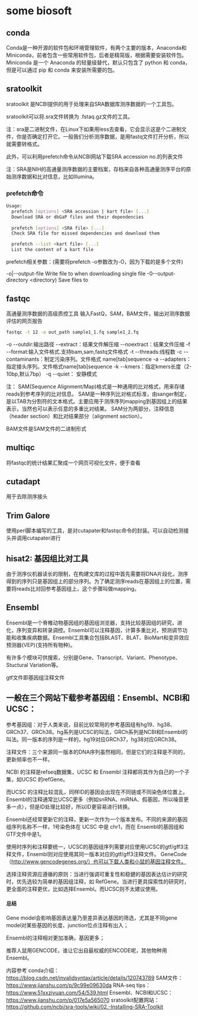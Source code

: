 # some biosoft
## conda
  Conda是一种开源的软件包和环境管理软件，有两个主要的版本，Anaconda和Miniconda，前者包含一些常用软件包，后者是精简版，根据需要安装软件包。
  Miniconda 是一个 Anaconda 的轻量级替代，默认只包含了 python 和 conda，但是可以通过 pip 和 conda 来安装所需要的包。


## sratoolkit
sratoolkit 是NCBI提供的用于处理来自SRA数据库测序数据的一个工具包。

sratoolkit可以将.sra文件转换为 .fstaq.gz文件的工具。

注：sra是二进制文件，在Linux下如果用less去查看，它会显示这是个二进制文件，你是否确定打开它。一般我们分析测序数据，是用fastq文件打开分析，所以就需要转格式。

此外，可以利用prefetch命令从NCBI网站下载SRA accession no.的列表文件

注：SRA是NIH的高通量测序数据的主要档案，存档来自各种高通量测序平台的原始测序数据和比对信息，比如Illumina。

### prefetch命令

```bash
Usage:
  prefetch [options] <SRA accession | kart file> [...]
  Download SRA or dbGaP files and their dependencies
  
  prefetch [options] <SRA file> [...]
  Check SRA file for missed dependencies and download them

  prefetch --list <kart file> [...]
  List the content of a kart file
```


prefetch相关参数：(需要将prefetch -o参数改为-O，因为下载的是多个文件)

  -o|--output-file <file>          Write file to <file> when downloading single file
  -0--output-directory <directory) Save files to <directory>



## fastqc
高通量测序数据的高级质控工具
输入FastQ，SAM，BAM文件，输出对测序数据评估的网页报告
```bash
fastqc -t 12 -o out_path sample1_1.fq sample1_2.fq
```
-o --outdir:输出路径 --extract：结果文件解压缩 --noextract：结果文件压缩 -f --format:输入文件格式.支持bam,sam,fastq文件格式 -t --threads:线程数 -c --contaminants：制定污染序列。文件格式 name[tab]sequence -a --adapters：指定接头序列。文件格式name[tab]sequence -k --kmers：指定kmers长度（2-10bp,默认7bp） -q --quiet： 安静模式

注：
SAM(Sequence Alignment/Map)格式是一种通用的比对格式，用来存储reads到参考序列的比对信息。
SAM是一种序列比对格式标准，由sanger制定，是以TAB为分割符的文本格式。主要应用于测序序列mapping到基因组上的结果表示，当然也可以表示任意的多重比对结果。
SAM分为两部分，注释信息（header section）和比对结果部分（alignment section）。

BAM文件是SAM文件的二进制形式


## multiqc
将fastqc的统计结果汇聚成一个网页可视化文件，便于查看


## cutadapt
用于去除测序接头

## Trim Galore
使用perl脚本编写的工具，是对cutapater和fastqc命令的封装。可以自动检测接头并调用cutapater进行

## hisat2: 基因组比对工具
由于测序仪机器读长的限制，在构建文库的过程中首先需要将DNA片段化，测序得到的序列只是基因组上的部分序列。为了确定测序reads在基因组上的位置，需要将reads比对回参考基因组上，这个步骤叫做mapping。

##  Ensembl
Ensembl是一个脊椎动物基因组的基因组浏览器，支持比较基因组的研究，进化，序列变异和转录调控。Ensembl可以注释基因，计算多重比对，预测调节功能和收集疾病数据。Ensembl工具集合包括BLAST、BLAT、BioMart和变异效应预测器(VEP)(支持所有物种)。

有许多个模块可供搜索，分别是Gene、Transcript、Variant、Phenotype、Stuctural Variation等。

gtf文件即基因组注释文件

## 一般在三个网站下载参考基因组：Ensembl、NCBI和UCSC：
参考基因组：对于人类来说，目前比较常用的参考基因组有hg19、hg38、GRCh37、GRCh38。hg系列是UCSC的叫法，GRCh系列是NCBI和Ensembl的叫法。同一版本的序列是一样的，hg19对应GRCh37，hg38对应GRCh38。

注释文件：三个来源同一版本的DNA序列虽然相同，但是它们的注释是不同的，更新频率也不一样。

NCBI 的注释是refseq数据集，UCSC 和 Ensembl 注释都将其作为自己的一个子集，如UCSC 的refGene。

而UCSC 的注释比较混乱，同样ID的基因会出现在不同链或不同染色体位置上。Ensembl的注释通常比UCSC更多（例如snRNA、miRNA、假基因，所以噪音更多一点），但是ID处理比较好，所以ID更容易进行转换。

Ensembl还经常更新它的注释，更新一次作为一个版本发布。不同的来源的基因组序列名称不一样，1号染色体在 UCSC 中是 chr1，而在 Ensembl的基因组和GTF文件中是1。

使用时序列和注释要统一，UCSC的基因组序列需要对应使用UCSC的gtf/gff3注释文件，Ensembl则对应使用其同一版本对应的gtf/gff3注释文件。
GeneCode（http://www.gencodegenes.org/）也可以下载人类和小鼠的基因注释文件。

选择注释资源应遵循的原则：当进行强调可重复性和稳健的基因表达估计的研究时，优先选较为简单的基因组注释，如 RefGene。当进行更具探索性的研究时，更全面的注释更优，比如选择Ensembl。而UCSC则不太建议使用。


#### 总结

Gene model会影响基因表达量乃至差异表达基因的筛选，尤其是不同gene model对某些基因的长度、junction位点注释有出入；

Ensembl的注释相对更加准确，基因更多；

推荐人鼠用GENCODE，谁让它出自最权威的ENCODE呢，其他物种用Ensembl。


内容参考
conda介绍：https://blog.csdn.net/invalidsyntax/article/details/120743789
SAM文件：https://www.jianshu.com/p/9c99e09630da
RNA-seq tips：https://www.51xxziyuan.com/54/539.html
Ensembl、NCBI和UCSC：https://www.jianshu.com/p/017e5a565070
sratoolkit配置网站：https://github.com/ncbi/sra-tools/wiki/02.-Installing-SRA-Toolkit
